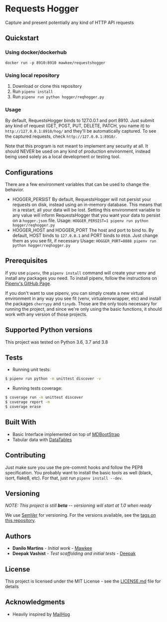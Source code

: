 # Requests Hogger

Capture and present potentially any kind of HTTP API requests

## Quickstart

### Using docker/dockerhub

```
docker run -p 8910:8910 mawkee/requestshogger
```

### Using local repository

1. Download or clone this repository
1. Run `pipenv install`
1. Run `pipenv run python hogger/reqhogger.py`

### Usage

By default, RequestsHogger binds to 127.0.0.1 and port 8910. Just submit any kind of request (GET, POST, PUT, DELETE, PATCH, you name it) to `http://127.0.0.1:8910/hog/` and they'll be automatically captured. To see the captured requests, check `http://127.0.0.1:8910/`.

Note that this program is not meant to implement any security at all. It should NEVER be used on any kind of production environment, instead being used solely as a local development or testing tool.

## Configurations

There are a few environment variables that can be used to change the behavior.

- HOGGER_PERSIST
    By default, RequestsHogger will not persist your requests on disk, instead using an in-memory database. This means that in a restart, all your data will be lost. Setting this environment variable to any value will inform RequestsHogger that you want your data to persist on a `hogger.json` file.
    Usage: `HOGGER_PERSIST=1 pipenv run python hogger/reqhogger.py`
- HOGGER_HOST and HOGGER_PORT
    The host and port to bind to. By default, HOST binds to `127.0.0.1` and PORT binds to `8910`. Just change them as you see fit, if necessary
    Usage: `HOGGER_PORT=8888 pipenv run python hogger/reqhogger.py`

## Prerequisites

If you use `pipenv`, the `pipenv install` command will create your venv and install any packages you need. To install pipenv, follow the instructions on [Pipenv's GitHub Page](https://github.com/pypa/pipenv).

If you don't want to use pipenv, you can simply create a new virtual environment in any way you see fit (venv, virtualenvwrapper, etc) and install the packages `cherrypy` and `tinydb`. Those are the only tools necessary for running the project, and since we're only using the basic functions, it should work with any version of those projects.

## Supported Python versions

This project was tested on Python 3.6, 3.7 and 3.8

## Tests

* Running unit tests:

```sh
$ pipenv run python -m unittest discover -v
```

* Running tests coverage:

```sh
$ coverage run -m unittest discover
$ coverage report -m
$ coverage erase
```

## Built With

* Basic Interface implemented on top of [MDBootStrap](http://mdbootstrap.com)
* Tabular data with [DataTables](http://datatables.net)

## Contributing

Just make sure you use the pre-commit hooks and follow the PEP8 specification. You probably want to install the basic tools as well (black, isort, flake8, etc). For that, just run `pipenv install --dev`.

## Versioning

_NOTE: This project is still **beta** -- versioning will start at 1.0 when ready_

We use [SemVer](http://semver.org/) for versioning. For the versions available, see the [tags on this repository](https://github.com/mawkee/requestshogger/tags).

## Authors

* **Danilo Martins** - *Initial work* - [Mawkee](https://github.com/mawkee)
* **Deepak Vashist** - *Test scaffolding and initial tests* - [Deepak](https://github.com/deepakvashist)

## License

This project is licensed under the MIT License - see the [LICENSE.md](LICENSE.md) file for details

## Acknowledgments

* Heavily inspired by [MailHog](https://github.com/mailhog/MailHog/)
